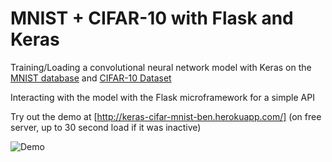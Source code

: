 # MNIST + CIFAR-10 with Flask and Keras
Training/Loading a convolutional neural network model with Keras on the [MNIST database](http://yann.lecun.com/exdb/mnist/) and [CIFAR-10 Dataset](https://www.cs.toronto.edu/~kriz/cifar.html)

Interacting with the model with the Flask microframework for a simple API

Try out the demo at [http://keras-cifar-mnist-ben.herokuapp.com/] (on free server, up to 30 second load if it was inactive)

![Demo](https://res.cloudinary.com/benrmz/image/upload/v1497590574/Screenshot_from_2017-06-15_22-21-37_au7smb.png)

